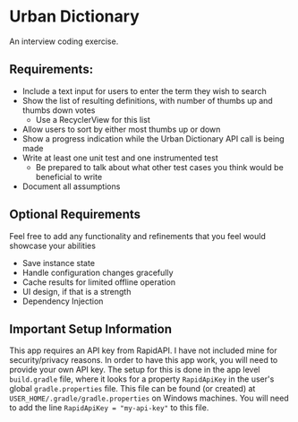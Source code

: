 # Urban Dictionary
An interview coding exercise.

## Requirements:
- Include a text input for users to enter the term they wish to search
- Show the list of resulting definitions, with number of thumbs up and thumbs down votes
	* Use a RecyclerView for this list
- Allow users to sort by either most thumbs up or down
- Show a progress indication while the Urban Dictionary API call is being made
- Write at least one unit test and one instrumented test
	* Be prepared to talk about what other test cases you think would be beneficial to write
- Document all assumptions

## Optional Requirements

Feel free to add any functionality and refinements that you feel would showcase your abilities
- Save instance state
- Handle configuration changes gracefully
- Cache results for limited offline operation
- UI design, if that is a strength
- Dependency Injection

## Important Setup Information

This app requires an API key from RapidAPI.  I have not included mine for security/privacy reasons.  In order to have this app work, you will need to provide your own API key.  The setup for this is done in the app level `build.gradle` file, where it looks for a property `RapidApiKey` in the user's global `gradle.properties` file.  This file can be found (or created) at `USER_HOME/.gradle/gradle.properties` on Windows machines.  You will need to add the line `RapidApiKey = "my-api-key"` to this file.
